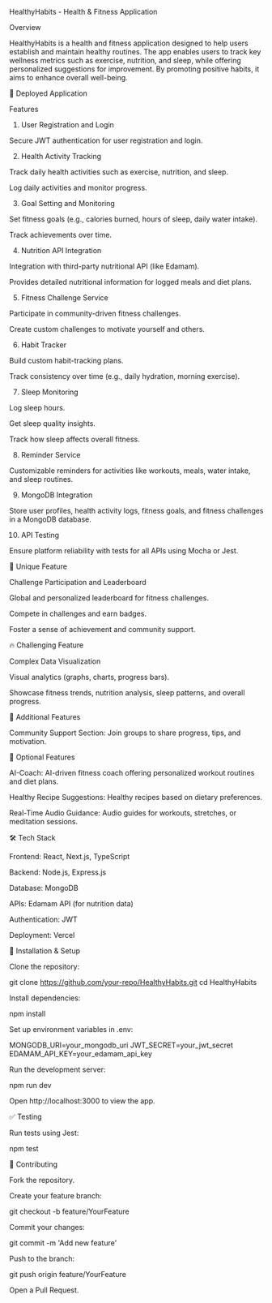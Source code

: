 HealthyHabits - Health & Fitness Application

Overview

HealthyHabits is a health and fitness application designed to help users establish and maintain healthy routines. The app enables users to track key wellness metrics such as exercise, nutrition, and sleep, while offering personalized suggestions for improvement. By promoting positive habits, it aims to enhance overall well-being.

🚀 Deployed Application

Features

1. User Registration and Login

Secure JWT authentication for user registration and login.

2. Health Activity Tracking

Track daily health activities such as exercise, nutrition, and sleep.

Log daily activities and monitor progress.

3. Goal Setting and Monitoring

Set fitness goals (e.g., calories burned, hours of sleep, daily water intake).

Track achievements over time.

4. Nutrition API Integration

Integration with third-party nutritional API (like Edamam).

Provides detailed nutritional information for logged meals and diet plans.

5. Fitness Challenge Service

Participate in community-driven fitness challenges.

Create custom challenges to motivate yourself and others.

6. Habit Tracker

Build custom habit-tracking plans.

Track consistency over time (e.g., daily hydration, morning exercise).

7. Sleep Monitoring

Log sleep hours.

Get sleep quality insights.

Track how sleep affects overall fitness.

8. Reminder Service

Customizable reminders for activities like workouts, meals, water intake, and sleep routines.

9. MongoDB Integration

Store user profiles, health activity logs, fitness goals, and fitness challenges in a MongoDB database.

10. API Testing

Ensure platform reliability with tests for all APIs using Mocha or Jest.

🎯 Unique Feature

Challenge Participation and Leaderboard

Global and personalized leaderboard for fitness challenges.

Compete in challenges and earn badges.

Foster a sense of achievement and community support.

🔥 Challenging Feature

Complex Data Visualization

Visual analytics (graphs, charts, progress bars).

Showcase fitness trends, nutrition analysis, sleep patterns, and overall progress.

📢 Additional Features

Community Support Section: Join groups to share progress, tips, and motivation.

🌟 Optional Features

AI-Coach: AI-driven fitness coach offering personalized workout routines and diet plans.

Healthy Recipe Suggestions: Healthy recipes based on dietary preferences.

Real-Time Audio Guidance: Audio guides for workouts, stretches, or meditation sessions.

🛠️ Tech Stack

Frontend: React, Next.js, TypeScript

Backend: Node.js, Express.js

Database: MongoDB

APIs: Edamam API (for nutrition data)

Authentication: JWT

Deployment: Vercel

📝 Installation & Setup

Clone the repository:

git clone https://github.com/your-repo/HealthyHabits.git
cd HealthyHabits

Install dependencies:

npm install

Set up environment variables in .env:

MONGODB_URI=your_mongodb_uri
JWT_SECRET=your_jwt_secret
EDAMAM_API_KEY=your_edamam_api_key

Run the development server:

npm run dev

Open http://localhost:3000 to view the app.

✅ Testing

Run tests using Jest:

npm test

🤝 Contributing

Fork the repository.

Create your feature branch:

git checkout -b feature/YourFeature

Commit your changes:

git commit -m 'Add new feature'

Push to the branch:

git push origin feature/YourFeature

Open a Pull Request.
